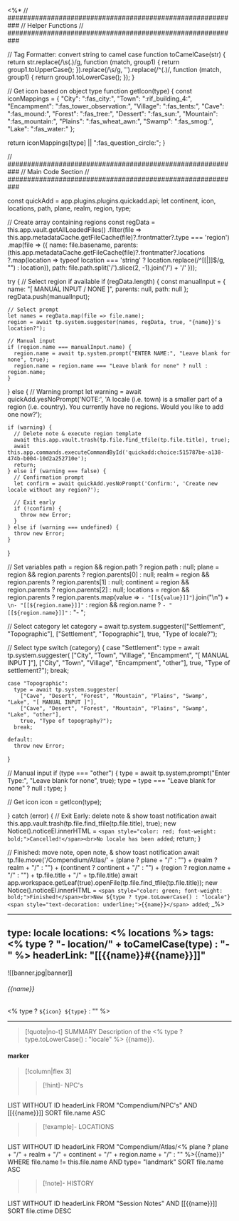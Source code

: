 <%*
// ###########################################################
//                        Helper Functions
// ###########################################################

// Tag Formatter: convert string to camel case
function toCamelCase(str) {
  return str.replace(/\s(.)/g, function (match, group1) {
    return group1.toUpperCase();
  }).replace(/\s/g, '').replace(/^(.)/, function (match, group1) {
    return group1.toLowerCase();
  });
}

// Get icon based on object type
function getIcon(type) {
  const iconMappings = {
    "City": ":fas_city:",
    "Town": ":rif_building_4:",
    "Encampment": ":fas_tower_observation:",
    "Village": ":fas_tents:",
    "Cave": ":fas_mound:",
    "Forest": ":fas_tree:",
    "Dessert": ":fas_sun:",
    "Mountain": ":fas_mountain:",
    "Plains": ":fas_wheat_awn:",
    "Swamp": ":fas_smog:",
    "Lake": ":fas_water:"
  };

  return iconMappings[type] || ":fas_question_circle:";
}

// ###########################################################
//                        Main Code Section
// ###########################################################

const quickAdd = app.plugins.plugins.quickadd.api;
let continent, icon, locations, path, plane, realm, region, type;

// Create array containing regions
const regData = this.app.vault.getAllLoadedFiles()
  .filter(file => this.app.metadataCache.getFileCache(file)?.frontmatter?.type === 'region')
  .map(file => ({
    name: file.basename,
    parents: (this.app.metadataCache.getFileCache(file)?.frontmatter?.locations
      ?.map(location => typeof location === 'string' ? location.replace(/^\[\[|\]\]$/g, "") : location)),
    path: file.path.split('/').slice(2, -1).join('/') + '/'
  }));

try {
  // Select region if available
  if (regData.length) {
    const manualInput = {
      name: "[ MANUAL INPUT / NONE ]",
      parents: null,
      path: null
    };
    regData.push(manualInput);

    // Select prompt
    let names = regData.map(file => file.name);
    region = await tp.system.suggester(names, regData, true, "{name}}'s location?");

    // Manual input
    if (region.name === manualInput.name) {
      region.name = await tp.system.prompt("ENTER NAME:", "Leave blank for none", true);
      region.name = region.name === "Leave blank for none" ? null : region.name;
    }
  } else {
    // Warning prompt
    let warning = await quickAdd.yesNoPrompt('NOTE:', 'A locale (i.e. town) is a smaller part of a region (i.e. country). You currently have no regions. Would you like to add one now?');

    if (warning) {
      // Delete note & execute region template
      await this.app.vault.trash(tp.file.find_tfile(tp.file.title), true);
      await this.app.commands.executeCommandById('quickadd:choice:515787be-a138-474b-b004-10d2a252710e');
      return;
    } else if (warning === false) {
      // Confirmation prompt
      let confirm = await quickAdd.yesNoPrompt('Confirm:', 'Create new locale without any region?');

      // Exit early
      if (!confirm) {
        throw new Error;
      }
    } else if (warning === undefined) {
      throw new Error;
    }
  }

  // Set variables
  path = region && region.path ? region.path : null;
  plane = region && region.parents ? region.parents[0] : null;
  realm = region && region.parents ? region.parents[1] : null;
  continent = region && region.parents ? region.parents[2] : null;
  locations = region && region.parents ? region.parents.map(value => `- "[[${value}]]"`).join("\n") + `\n- "[[${region.name}]]"` : region && region.name ? `- "[[${region.name}]]"` : "- ";

  // Select category
  let category = await tp.system.suggester(["Settlement", "Topographic"], ["Settlement", "Topographic"], true, "Type of locale?");

  // Select type
  switch (category) {
    case "Settlement":
      type = await tp.system.suggester(
        ["City", "Town", "Village", "Encampment", "[ MANUAL INPUT ]"],
        ["City", "Town", "Village", "Encampment", "other"],
        true, "Type of settlement?");
      break;

    case "Topographic":
      type = await tp.system.suggester(
        ["Cave", "Desert", "Forest", "Mountain", "Plains", "Swamp", "Lake", "[ MANUAL INPUT ]"],
        ["Cave", "Desert", "Forest", "Mountain", "Plains", "Swamp", "Lake", "other"],
        true, "Type of topography?");
      break;

    default:
      throw new Error;
  }

  // Manual input
  if (type === "other") {
    type = await tp.system.prompt("Enter Type:", "Leave blank for none", true);
    type = type === "Leave blank for none" ? null : type;
  }

  // Get icon
  icon = getIcon(type);

} catch (error) {
  // Exit Early: delete note & show toast notification
  await this.app.vault.trash(tp.file.find_tfile(tp.file.title), true);
  new Notice().noticeEl.innerHTML = `<span style="color: red; font-weight: bold;">Cancelled!</span><br>No locale has been added`;
  return;
}

// Finished: move note, open note, & show toast notification
await tp.file.move('/Compendium/Atlas/' + (plane ? plane + "/" : "") + (realm ? realm + "/" : "") + (continent ? continent + "/" : "") + (region ? region.name + "/" : "") + tp.file.title + "/" + tp.file.title)
await app.workspace.getLeaf(true).openFile(tp.file.find_tfile(tp.file.title));
new Notice().noticeEl.innerHTML = `<span style="color: green; font-weight: bold;">Finished!</span><br>New ${type ? type.toLowerCase() : "locale"} <span style="text-decoration: underline;">{{name}}</span> added`;
_%>

---
type: locale
locations:
<% locations %>
tags:
<% type ? "- location/" + toCamelCase(type) : "- " %>
headerLink: "[[{{name}}#{{name}}]]"
---

![[banner.jpg|banner]]
###### {{name}}
<span class="sub2"><% type ? `${icon} ${type}` : "" %></span>
___

> [!quote|no-t] SUMMARY
>Description of the <% type ? type.toLowerCase() : "locale" %> {{name}}.

#### marker
> [!column|flex 3]
>> [!hint]-  NPC's
>> ```dataview
LIST WITHOUT ID headerLink
FROM "Compendium/NPC's" AND [[{{name}}]]
SORT file.name ASC
>
>> [!example]- LOCATIONS
>>```dataview
LIST WITHOUT ID headerLink
FROM "Compendium/Atlas/<% plane ? plane + "/" + realm + "/" + continent + "/" + region.name + "/" : "" %>{{name}}"
WHERE file.name != this.file.name AND type= "landmark"
SORT file.name ASC
>
>> [!note]- HISTORY
>>```dataview
LIST WITHOUT ID headerLink
FROM "Session Notes" AND [[{{name}}]]
SORT file.ctime DESC